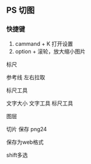 ## PS 切图

### 快捷键

1. cammand + K 打开设置
2. option + 滚轮，放大缩小图片



标尺

参考线 左右拉取

标尺工具

文字大小 文字工具 标尺工具

图层

切片 保存 png24

保存为web格式

shift多选 



